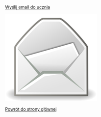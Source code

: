 <html lang="pl">
<head>
    <meta charset="UTF-8">
    <meta name="viewport" content="width=device-width, initial-scale=1.0">
</head>
<body>
    <p><a href="mailto:kacper.wp1@wp.pl">Wyślij email do ucznia</a></p>
    <img src="poczta.jpg" alt="Grafika związana z pocztą" width="300">
    <p><a href="https://kejpy.github.io/index.html/">Powrót do strony głównej</a></p>
</body>
</html>
